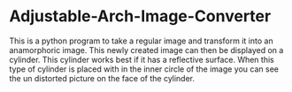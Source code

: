 # Adjustable-Arch-Image-Converter
This is a python program to take a regular image and transform it into an anamorphoric image. This newly created image can then be displayed on a cylinder. This cylinder works best if it has a reflective surface. When this type of cylinder is placed with in the inner circle of the image you can see the un distorted picture on the face of the cylinder.
